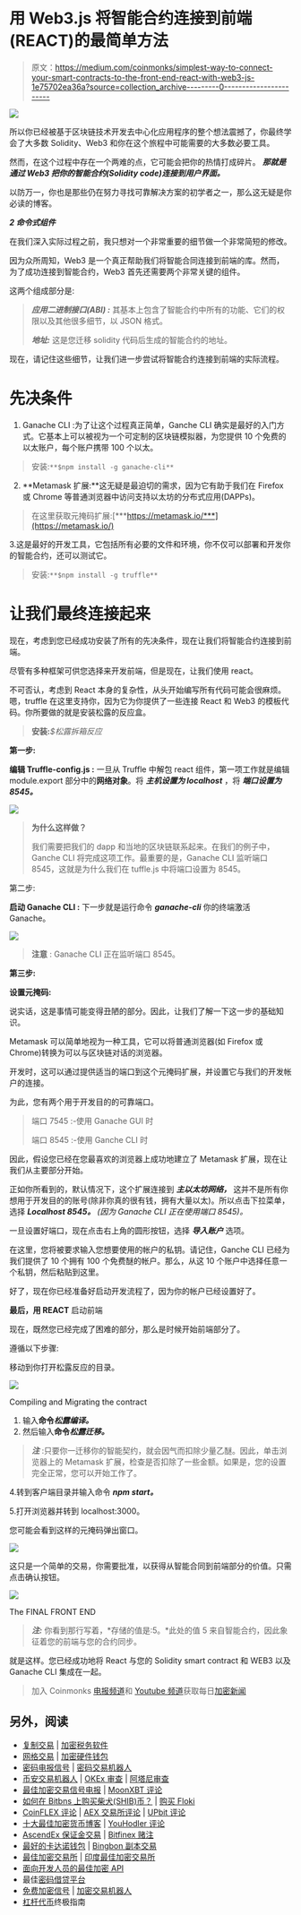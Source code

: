 # 用 Web3.js 将智能合约连接到前端(REACT)的最简单方法

> 原文：<https://medium.com/coinmonks/simplest-way-to-connect-your-smart-contracts-to-the-front-end-react-with-web3-js-1e75702ea36a?source=collection_archive---------0----------------------->

![](img/d5aff97250cff3091e94e3b842d6eede.png)

所以你已经被基于区块链技术开发去中心化应用程序的整个想法震撼了，你最终学会了大多数 Solidity、Web3 和你在这个旅程中可能需要的大多数必要工具。

然而，在这个过程中存在一个两难的点，它可能会把你的热情打成碎片。 ***那就是通过 Web3 把你的智能合约(Solidity code)连接到用户界面。***

以防万一，你也是那些仍在努力寻找可靠解决方案的初学者之一，那么这无疑是你必读的博客。

***2 命令式组件***

在我们深入实际过程之前，我只想对一个非常重要的细节做一个非常简短的修改。

因为众所周知，Web3 是一个真正帮助我们将智能合同连接到前端的库。然而，为了成功连接到智能合约，Web3 首先还需要两个非常关键的组件。

这两个组成部分是:

> ***应用二进制接口(ABI) :*** 其基本上包含了智能合约中所有的功能、它们的权限以及其他很多细节，以 JSON 格式。
> 
> ***地址:*** 这是您迁移 solidity 代码后生成的智能合约的地址。

现在，请记住这些细节，让我们进一步尝试将智能合约连接到前端的实际流程。

# 先决条件

1.  Ganache CLI :为了让这个过程真正简单，Ganche CLI 确实是最好的入门方式。它基本上可以被视为一个可定制的区块链模拟器，为您提供 10 个免费的以太账户，每个账户携带 100 个以太。

> 安装:`**$npm install -g ganache-cli**`

2. **Metamask 扩展:**这无疑是最迫切的需求，因为它有助于我们在 Firefox 或 Chrome 等普通浏览器中访问支持以太坊的分布式应用(DAPPs)。

> 在这里获取元掩码扩展:[***https://metamask.io/***](https://metamask.io/)

3.这是最好的开发工具，它包括所有必要的文件和环境，你不仅可以部署和开发你的智能合约，还可以测试它。

> 安装:`**$npm install -g truffle**`

# 让我们最终连接起来

现在，考虑到您已经成功安装了所有的先决条件，现在让我们将智能合约连接到前端。

尽管有多种框架可供您选择来开发前端，但是现在，让我们使用 react。

不可否认，考虑到 React 本身的复杂性，从头开始编写所有代码可能会很麻烦。嗯，truffle 在这里支持你，因为它为你提供了一些连接 React 和 Web3 的模板代码。你所要做的就是安装松露的反应盒。

> **安装:***$松露拆箱反应*

**第一步:**

**编辑 Truffle-config.js :** 一旦从 Truffle 中解包 react 组件，第一项工作就是编辑 module.export 部分中的**网络对象**。将 ***主机设置为 localhost*** ，将 ***端口设置为 8545。***

![](img/debae7cf3f25e53a2ccca3581be5bd38.png)

> **为什么这样做？**
> 
> 我们需要把我们的 dapp 和当地的区块链联系起来。在我们的例子中，Ganche CLI 将完成这项工作。最重要的是，Ganache CLI 监听端口 8545，这就是为什么我们在 tuffle.js 中将端口设置为 8545。

第二步:

**启动 Ganache CLI :** 下一步就是运行命令 ***ganache-cli*** 你的终端激活 Ganache。

![](img/68fd2fd829b1151600723db3cb9316d3.png)

> **注意** : Ganache CLI 正在监听端口 8545。

**第三步:**

**设置元掩码:**

说实话，这是事情可能变得丑陋的部分。因此，让我们了解一下这一步的基础知识。

Metamask 可以简单地视为一种工具，它可以将普通浏览器(如 Firefox 或 Chrome)转换为可以与区块链对话的浏览器。

开发时，这可以通过提供适当的端口到这个元掩码扩展，并设置它与我们的开发帐户的连接。

为此，您有两个用于开发目的的可靠端口。

> 端口 7545 :-使用 Ganache GUI 时
> 
> 端口 8545 :-使用 Ganche CLI 时

因此，假设您已经在您最喜欢的浏览器上成功地建立了 Metamask 扩展，现在让我们从主要部分开始。

正如你所看到的，默认情况下，这个扩展连接到 ***主以太坊网络，*** 这并不是所有你想用于开发目的的账号(除非你真的很有钱，拥有大量以太)。所以点击下拉菜单，选择 ***Localhost 8545。*** *(因为 Ganache CLI 正在使用端口 8545)。*

一旦设置好端口，现在点击右上角的圆形按钮，选择 ***导入账户*** 选项。

在这里，您将被要求输入您想要使用的帐户的私钥。请记住，Ganche CLI 已经为我们提供了 10 个拥有 100 个免费醚的帐户。那么，从这 10 个账户中选择任意一个私钥，然后粘贴到这里。

好了，现在你已经准备好启动开发流程了，因为你的帐户已经设置好了。

**最后，用 REACT** 启动前端

现在，既然您已经完成了困难的部分，那么是时候开始前端部分了。

遵循以下步骤:

移动到你打开松露反应的目录。

![](img/b7a5e94015b19dbe10e4fd1ddb6d0261.png)

Compiling and Migrating the contract

1.  输入**命令*松露编译。***
2.  然后输入**命令*松露迁移。***

> ***注*** :只要你一迁移你的智能契约，就会因气而扣除少量乙醚。因此，单击浏览器上的 Metamask 扩展，检查是否扣除了一些金额。如果是，您的设置完全正常，您可以开始工作了。

4.转到客户端目录并输入命令 ***npm start。***

5.打开浏览器并转到 localhost:3000。

您可能会看到这样的元掩码弹出窗口。

![](img/d8b38195ca1b4a65038b0dccad208116.png)

这只是一个简单的交易，你需要批准，以获得从智能合同到前端部分的价值。只需点击确认按钮。

![](img/efb6607cae5fe7908fdddbbe8c79d10e.png)

The FINAL FRONT END

> ***注:*** 你看到那行写着，*存储的值是:5。*此处的值 5 来自智能合约，因此象征着您的前端与您的合约同步。

就是这样。您已经成功地将 React 与您的 Solidity smart contract 和 WEB3 以及 Ganache CLI 集成在一起。

> 加入 Coinmonks [电报频道](https://t.me/coincodecap)和 [Youtube 频道](https://www.youtube.com/c/coinmonks/videos)获取每日[加密新闻](http://coincodecap.com/)

## 另外，阅读

*   [复制交易](/coinmonks/top-10-crypto-copy-trading-platforms-for-beginners-d0c37c7d698c) | [加密税务软件](/coinmonks/crypto-tax-software-ed4b4810e338)
*   [网格交易](https://coincodecap.com/grid-trading) | [加密硬件钱包](/coinmonks/the-best-cryptocurrency-hardware-wallets-of-2020-e28b1c124069)
*   [密码电报信号](/coinmonks/top-3-telegram-channels-for-crypto-traders-in-2021-8385f4411ff4) | [密码交易机器人](/coinmonks/crypto-trading-bot-c2ffce8acb2a)
*   [币安交易机器人](/coinmonks/binance-trading-bots-d0d57bb62c4c) | [OKEx 审查](/coinmonks/okex-review-6b369304110f) | [阿塔尼审查](https://coincodecap.com/atani-review)
*   [最佳加密交易信号电报](/coinmonks/best-crypto-signals-telegram-5785cdbc4b2b) | [MoonXBT 评论](/coinmonks/moonxbt-review-6e4ab26d037)
*   [如何在 Bitbns 上购买柴犬(SHIB)币？](https://coincodecap.com/buy-shiba-bitbns) | [购买 Floki](https://coincodecap.com/buy-floki-inu-token)
*   [CoinFLEX 评论](https://coincodecap.com/coinflex-review) | [AEX 交易所评论](https://coincodecap.com/aex-exchange-review) | [UPbit 评论](https://coincodecap.com/upbit-review)
*   [十大最佳加密货币博客](https://coincodecap.com/best-cryptocurrency-blogs) | [YouHodler 评论](https://coincodecap.com/youhodler-review)
*   [AscendEx 保证金交易](https://coincodecap.com/ascendex-margin-trading) | [Bitfinex 赌注](https://coincodecap.com/bitfinex-staking)
*   [最好的卡达诺钱包](https://coincodecap.com/best-cardano-wallets) | [Bingbon 副本交易](https://coincodecap.com/bingbon-copy-trading)
*   [最佳加密交易所](/coinmonks/crypto-exchange-dd2f9d6f3769) | [印度最佳加密交易所](/coinmonks/bitcoin-exchange-in-india-7f1fe79715c9)
*   [面向开发人员的最佳加密 API](/coinmonks/best-crypto-apis-for-developers-5efe3a597a9f)
*   最佳[密码借贷平台](/coinmonks/top-5-crypto-lending-platforms-in-2020-that-you-need-to-know-a1b675cec3fa)
*   [免费加密信号](/coinmonks/free-crypto-signals-48b25e61a8da) | [加密交易机器人](/coinmonks/crypto-trading-bot-c2ffce8acb2a)
*   [杠杆代币](/coinmonks/leveraged-token-3f5257808b22)终极指南